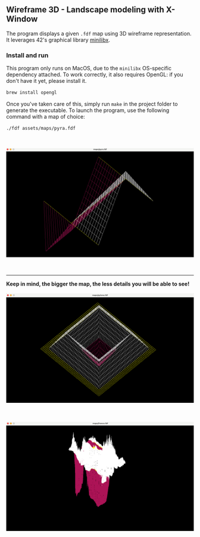## Wireframe 3D - Landscape modeling with X-Window
The program displays a given `.fdf` map using 3D wireframe representation.
It leverages 42's graphical library [minilibx](https://github.com/42Paris/minilibx-linux).


### Install and run
This program only runs on MacOS, due to the `minilibx` OS-specific dependency attached. To work correctly, it also requires OpenGL: if you don't have it yet, please install it.

```bash
brew install opengl
```

Once you've taken care of this, simply run `make` in the project folder to generate the executable. To launch the program, use the following command with a map of choice:

```bash
./fdf assets/maps/pyra.fdf
```
<br>

![pyra.png](https://github.com/richim96/42-fdf/blob/main/assets/screenshots/pyra.png)

<br>

-----
**Keep in mind, the bigger the map, the less details you will be able to see!**
<br><br>
![pylone.png](https://github.com/richim96/42-fdf/blob/main/assets/screenshots/pylone.png)

<br><br>
![france.png](https://github.com/richim96/42-fdf/blob/main/assets/screenshots/france.png)
